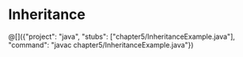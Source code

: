 # Inheritance

@[]({"project": "java", "stubs": ["chapter5/InheritanceExample.java"], "command": "javac chapter5/InheritanceExample.java"})
